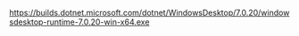 https://builds.dotnet.microsoft.com/dotnet/WindowsDesktop/7.0.20/windowsdesktop-runtime-7.0.20-win-x64.exe
